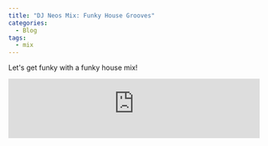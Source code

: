 ```yaml
---
title: "DJ Neos Mix: Funky House Grooves"
categories:
  - Blog
tags:
  - mix
---
```


Let's get funky with a funky house mix!

<iframe width="100%" height="120" src="https://player-widget.mixcloud.com/widget/iframe/?hide_cover=1&feed=%2Fn3os%2Ffunky-house-grooves%2F" frameborder="0" ></iframe>
